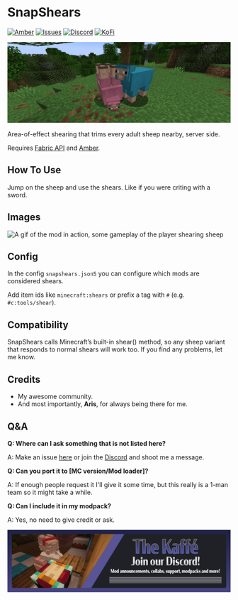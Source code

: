 # SnapShears

[![Amber](https://img.shields.io/badge/Amber-iamkaf?style=for-the-badge&label=Requires&color=%23ebb134)](https://modrinth.com/mod/amber) [![Issues](https://img.shields.io/github/issues/iamkaf/mod-issues?style=for-the-badge&color=%23eee)](https://github.com/iamkaf/mod-issues) [![Discord](https://img.shields.io/discord/1207469438719492176?style=for-the-badge&logo=discord&label=DISCORD&color=%235865F2)](https://discord.gg/HV5WgTksaB) [![KoFi](https://img.shields.io/badge/KoFi-iamkaf?style=for-the-badge&logo=kofi&logoColor=%2330d1e3&label=Support%20Me&color=%2330d1e3)](https://ko-fi.com/iamkaffe)

![Amber Banner](https://raw.githubusercontent.com/iamkaf/modresources/refs/heads/main/pages/snapshears/banner.png)

Area-of-effect shearing that trims every adult sheep nearby, server side.

Requires [Fabric API](https://modrinth.com/mod/fabric-api) and [Amber](https://modrinth.com/mod/amber).

## How To Use

Jump on the sheep and use the shears. Like if you were criting with a sword.

## Images

![A gif of the mod in action, some gameplay of the player shearing sheep](https://i.imgur.com/dwBvLFm.gif)

## Config

In the config `snapshears.json5` you can configure which mods are considered shears.

Add item ids like `minecraft:shears` or prefix a tag with `#` (e.g. `#c:tools/shear`).

## Compatibility

SnapShears calls Minecraft’s built-in shear() method, so any sheep variant that responds to normal shears will work too. If you find any problems, let me know.

## Credits

- My awesome community.
- And most importantly, **Aris**, for always being there for me.

## Q&A

**Q: Where can I ask something that is not listed here?**

A: Make an issue [here](https://github.com/iamkaf/mod-issues) or join the [Discord](https://discord.gg/HV5WgTksaB) and shoot me a message.


**Q: Can you port it to [MC version/Mod loader]?**

A: If enough people request it I'll give it some time, but this really is a 1-man team so it might take a while.


**Q: Can I include it in my modpack?**

A: Yes, no need to give credit or ask.

[![Join our Discord](https://raw.githubusercontent.com/iamkaf/modresources/refs/heads/main/pages/common/discord.png)](https://discord.gg/HV5WgTksaB)


